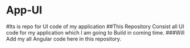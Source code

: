 # App-UI
#Its is repo for UI code of my application
##This Repository Consist all UI code for my application which I am going to Build in coming time.
###Will Add my all Angular code here in this repository.
